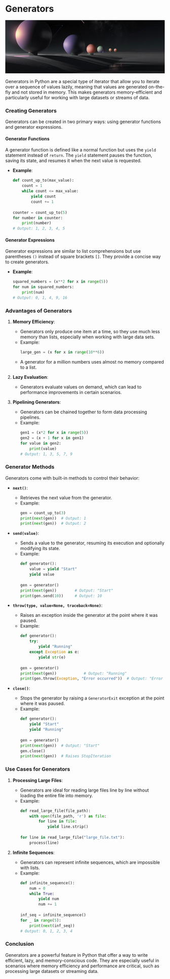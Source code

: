 # Generators

![Generators](../../static/images/generators.png)

Generators in Python are a special type of iterator that allow you to iterate over a sequence of values lazily, meaning that values are generated on-the-fly and not stored in memory. This makes generators memory-efficient and particularly useful for working with large datasets or streams of data.

### Creating Generators

Generators can be created in two primary ways: using generator functions and generator expressions.

#### Generator Functions

A generator function is defined like a normal function but uses the `yield` statement instead of `return`. The `yield` statement pauses the function, saving its state, and resumes it when the next value is requested.

- **Example**:
  ```python
  def count_up_to(max_value):
      count = 1
      while count <= max_value:
          yield count
          count += 1

  counter = count_up_to(5)
  for number in counter:
      print(number)
  # Output: 1, 2, 3, 4, 5
  ```

#### Generator Expressions

Generator expressions are similar to list comprehensions but use parentheses `()` instead of square brackets `[]`. They provide a concise way to create generators.

- **Example**:
  ```python
  squared_numbers = (x**2 for x in range(5))
  for num in squared_numbers:
      print(num)
  # Output: 0, 1, 4, 9, 16
  ```

### Advantages of Generators

1. **Memory Efficiency**:
   - Generators only produce one item at a time, so they use much less memory than lists, especially when working with large data sets.
   - Example:
     ```python
     large_gen = (x for x in range(10**6))
     ```
   - A generator for a million numbers uses almost no memory compared to a list.

2. **Lazy Evaluation**:
   - Generators evaluate values on demand, which can lead to performance improvements in certain scenarios.

3. **Pipelining Generators**:
   - Generators can be chained together to form data processing pipelines.
   - Example:
     ```python
     gen1 = (x*2 for x in range(5))
     gen2 = (x + 1 for x in gen1)
     for value in gen2:
         print(value)
     # Output: 1, 3, 5, 7, 9
     ```

### Generator Methods

Generators come with built-in methods to control their behavior:

- **`next()`**:
  - Retrieves the next value from the generator.
  - Example:
    ```python
    gen = count_up_to(3)
    print(next(gen))  # Output: 1
    print(next(gen))  # Output: 2
    ```

- **`send(value)`**:
  - Sends a value to the generator, resuming its execution and optionally modifying its state.
  - Example:
    ```python
    def generator():
        value = yield "Start"
        yield value

    gen = generator()
    print(next(gen))        # Output: "Start"
    print(gen.send(10))     # Output: 10
    ```

- **`throw(type, value=None, traceback=None)`**:
  - Raises an exception inside the generator at the point where it was paused.
  - Example:
    ```python
    def generator():
        try:
            yield "Running"
        except Exception as e:
            yield str(e)

    gen = generator()
    print(next(gen))            # Output: "Running"
    print(gen.throw(Exception, "Error occurred"))  # Output: "Error occurred"
    ```

- **`close()`**:
  - Stops the generator by raising a `GeneratorExit` exception at the point where it was paused.
  - Example:
    ```python
    def generator():
        yield "Start"
        yield "Running"

    gen = generator()
    print(next(gen))  # Output: "Start"
    gen.close()
    print(next(gen))  # Raises StopIteration
    ```

### Use Cases for Generators

1. **Processing Large Files**:
   - Generators are ideal for reading large files line by line without loading the entire file into memory.
   - Example:
     ```python
     def read_large_file(file_path):
         with open(file_path, 'r') as file:
             for line in file:
                 yield line.strip()

     for line in read_large_file("large_file.txt"):
         process(line)
     ```

2. **Infinite Sequences**:
   - Generators can represent infinite sequences, which are impossible with lists.
   - Example:
     ```python
     def infinite_sequence():
         num = 0
         while True:
             yield num
             num += 1

     inf_seq = infinite_sequence()
     for _ in range(5):
         print(next(inf_seq))
     # Output: 0, 1, 2, 3, 4
     ```

### Conclusion

Generators are a powerful feature in Python that offer a way to write efficient, lazy, and memory-conscious code. They are especially useful in scenarios where memory efficiency and performance are critical, such as processing large datasets or streaming data.

